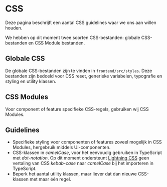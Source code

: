 # CSS
Deze pagina beschrijft een aantal CSS guidelines waar we ons aan willen houden.

We hebben op dit moment twee soorten CSS-bestanden: globale CSS-bestanden en CSS Module bestanden.

## Globale CSS
De globale CSS-bestanden zijn te vinden in `frontend/src/styles`. Deze bestanden zijn bedoeld voor CSS reset, generieke variabelen, typografie en styling en utility klassen.

## CSS Modules
Voor component of feature specifieke CSS-regels, gebruiken wij CSS Modules. 

## Guidelines
- Specifieke styling voor componenten of features zoveel mogelijk in CSS Modules, hergebruik middels UI-componenten.
- CSS-klassen in _camelCase_, voor het eenvoudig gebruiken in TypeScript met _dot-notation_. Op dit moment ondersteunt [Lightning CSS](https://lightningcss.dev/) geen vertaling van CSS _kebab-case_ naar _camelCase_ bij het importeren in TypeScript. 
- Beperk het aantal utility klassen, maar liever dat dan nieuwe CSS-klassen met maar één regel.
